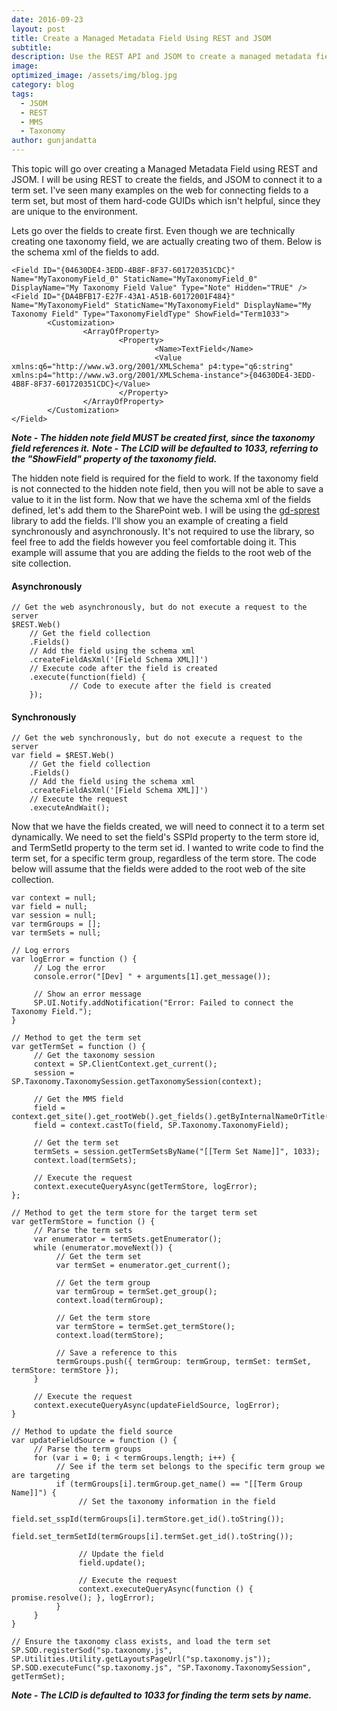 ```yaml
---
date: 2016-09-23
layout: post
title: Create a Managed Metadata Field Using REST and JSOM
subtitle:
description: Use the REST API and JSOM to create a managed metadata field.
image:
optimized_image: /assets/img/blog.jpg
category: blog
tags:
  - JSOM
  - REST
  - MMS
  - Taxonomy
author: gunjandatta
---
```


This topic will go over creating a Managed Metadata Field using REST and JSOM. I will be using REST to create the fields, and JSOM to connect it to a term set. I've seen many examples on the web for connecting fields to a term set, but most of them hard-code GUIDs which isn't helpful, since they are unique to the environment.

Lets go over the fields to create first. Even though we are technically creating one taxonomy field, we are actually creating two of them. Below is the schema xml of the fields to add.

```
<Field ID="{04630DE4-3EDD-4B8F-8F37-601720351CDC}" Name="MyTaxonomyField_0" StaticName="MyTaxonomyField_0" DisplayName="My Taxonomy Field Value" Type="Note" Hidden="TRUE" />
<Field ID="{DA4BFB17-E27F-43A1-A51B-60172001F484}" Name="MyTaxonomyField" StaticName="MyTaxonomyField" DisplayName="My Taxonomy Field" Type="TaxonomyFieldType" ShowField="Term1033">
        <Customization>
                <ArrayOfProperty>
                        <Property>
                                <Name>TextField</Name>
                                <Value xmlns:q6="http://www.w3.org/2001/XMLSchema" p4:type="q6:string" xmlns:p4="http://www.w3.org/2001/XMLSchema-instance">{04630DE4-3EDD-4B8F-8F37-601720351CDC}</Value>
                        </Property>
                </ArrayOfProperty>
        </Customization>
</Field>

```

**_Note - The hidden note field MUST be created first, since the taxonomy field references it._** **_Note - The LCID will be defaulted to 1033, referring to the "ShowField" property of the taxonomy field._**

The hidden note field is required for the field to work. If the taxonomy field is not connected to the hidden note field, then you will not be able to save a value to it in the list form. Now that we have the schema xml of the fields defined, let's add them to the SharePoint web. I will be using the [gd-sprest](https://gunjandatta.github.io/sprest) library to add the fields. I'll show you an example of creating a field synchronously and asynchronously. It's not required to use the library, so feel free to add the fields however you feel comfortable doing it. This example will assume that you are adding the fields to the root web of the site collection.

#### Asynchronously

```
// Get the web asynchronously, but do not execute a request to the server
$REST.Web()
    // Get the field collection
    .Fields()
    // Add the field using the schema xml
    .createFieldAsXml('[Field Schema XML]]')
    // Execute code after the field is created
    .execute(function(field) {
             // Code to execute after the field is created
    });

```

#### Synchronously

```
// Get the web synchronously, but do not execute a request to the server
var field = $REST.Web()
    // Get the field collection
    .Fields()
    // Add the field using the schema xml
    .createFieldAsXml('[Field Schema XML]]')
    // Execute the request
    .executeAndWait();

```

Now that we have the fields created, we will need to connect it to a term set dynamically. We need to set the field's SSPId property to the term store id, and TermSetId property to the term set id. I wanted to write code to find the term set, for a specific term group, regardless of the term store. The code below will assume that the fields were added to the root web of the site collection.

```
var context = null;
var field = null;
var session = null;
var termGroups = [];
var termSets = null;

// Log errors
var logError = function () {
     // Log the error
     console.error("[Dev] " + arguments[1].get_message());

     // Show an error message
     SP.UI.Notify.addNotification("Error: Failed to connect the Taxonomy Field.");
}

// Method to get the term set
var getTermSet = function () {
     // Get the taxonomy session
     context = SP.ClientContext.get_current();
     session = SP.Taxonomy.TaxonomySession.getTaxonomySession(context);

     // Get the MMS field
     field = context.get_site().get_rootWeb().get_fields().getByInternalNameOrTitle("MyTaxonomyField");
     field = context.castTo(field, SP.Taxonomy.TaxonomyField);

     // Get the term set
     termSets = session.getTermSetsByName("[[Term Set Name]]", 1033);
     context.load(termSets);

     // Execute the request
     context.executeQueryAsync(getTermStore, logError);
};

// Method to get the term store for the target term set
var getTermStore = function () {
     // Parse the term sets
     var enumerator = termSets.getEnumerator();
     while (enumerator.moveNext()) {
          // Get the term set
          var termSet = enumerator.get_current();

          // Get the term group
          var termGroup = termSet.get_group();
          context.load(termGroup);

          // Get the term store
          var termStore = termSet.get_termStore();
          context.load(termStore);

          // Save a reference to this
          termGroups.push({ termGroup: termGroup, termSet: termSet, termStore: termStore });
     }

     // Execute the request
     context.executeQueryAsync(updateFieldSource, logError);
}

// Method to update the field source
var updateFieldSource = function () {
     // Parse the term groups
     for (var i = 0; i < termGroups.length; i++) {
          // See if the term set belongs to the specific term group we are targeting
          if (termGroups[i].termGroup.get_name() == "[[Term Group Name]]") {
               // Set the taxonomy information in the field
               field.set_sspId(termGroups[i].termStore.get_id().toString());
               field.set_termSetId(termGroups[i].termSet.get_id().toString());

               // Update the field
               field.update();

               // Execute the request
               context.executeQueryAsync(function () { promise.resolve(); }, logError);
          }
     }
}

// Ensure the taxonomy class exists, and load the term set
SP.SOD.registerSod("sp.taxonomy.js", SP.Utilities.Utility.getLayoutsPageUrl("sp.taxonomy.js"));
SP.SOD.executeFunc("sp.taxonomy.js", "SP.Taxonomy.TaxonomySession", getTermSet);

```

**_Note - The LCID is defaulted to 1033 for finding the term sets by name._**
